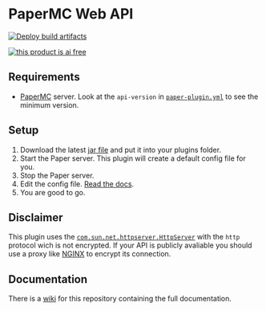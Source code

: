 # PaperMC Web API

[![Deploy build artifacts](https://github.com/Frank-Mayer/papermc-web-api/actions/workflows/deploy.yml/badge.svg)](https://github.com/Frank-Mayer/papermc-web-api/actions/workflows/deploy.yml)

[![this product is ai free](https://this-product-is-ai-free.github.io/badge.svg)](https://this-product-is-ai-free.github.io)

## Requirements

- [PaperMC](https://papermc.io/) server. Look at the `api-version` in [`paper-plugin.yml`](https://github.com/Frank-Mayer/papermc-web-api/blob/main/src/main/resources/paper-plugin.yml) to see the minimum version.

## Setup

1. Download the latest [jar file](https://frank-mayer.github.io/papermc-web-api/papermc-web-api.jar) and put it into your plugins folder.
1. Start the Paper server. This plugin will create a default config file for you.
1. Stop the Paper server.
1. Edit the config file. [Read the docs](https://github.com/Frank-Mayer/papermc-web-api/wiki/Preferences).
1. You are good to go.

## Disclaimer

This plugin uses the [`com.sun.net.httpserver.HttpServer`](https://docs.oracle.com/javase/8/docs/jre/api/net/httpserver/spec/com/sun/net/httpserver/HttpServer.html) with the `http` protocol wich is not encrypted.
If your API is publicly avaliable you should use a proxy like [NGINX](https://www.nginx.com/) to encrypt its connection.

## Documentation

There is a [wiki](https://github.com/Frank-Mayer/papermc-web-api/wiki) for this repository containing the full documentation.
